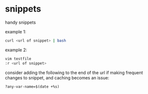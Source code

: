 # snippets
handy snippets

example 1:
```bash
curl <url of snippet> | bash
```
  
example 2:
```bash
vim testfile
:r <url of snippet>
```

consider adding the following to the end of the url if making frequent changes to snippet, and caching becomes an issue:
```
?any-var-name=$(date +%s)
```
